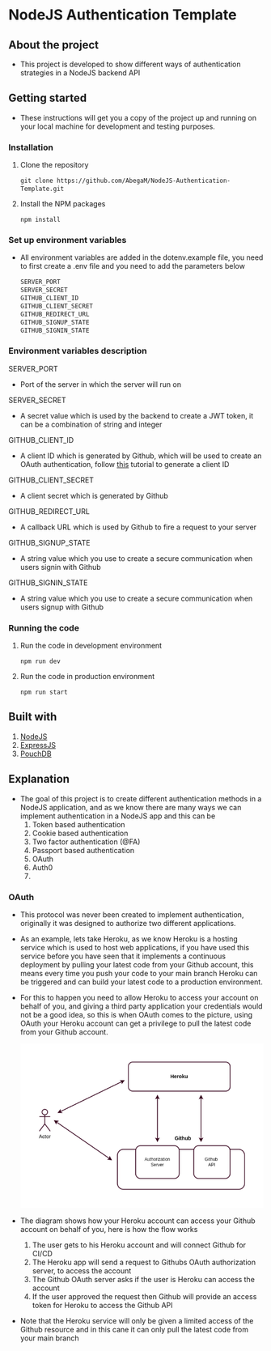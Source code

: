 # NodeJS Authentication Template 

## About the project 

* This project is developed to show different ways of authentication strategies in a NodeJS backend API

## Getting started 

* These instructions will get you a copy of the project up and running on your local machine for development and testing purposes.

### Installation 

1. Clone the repository 

   ```
   git clone https://github.com/AbegaM/NodeJS-Authentication-Template.git
   ```

2. Install the NPM packages 

   ```
   npm install
   ```

### Set up environment variables 

* All environment variables are added in the dotenv.example file, you need to first create a .env file and you need to add the parameters below 

  ```
  SERVER_PORT
  SERVER_SECRET
  GITHUB_CLIENT_ID
  GITHUB_CLIENT_SECRET
  GITHUB_REDIRECT_URL
  GITHUB_SIGNUP_STATE
  GITHUB_SIGNIN_STATE
  
  ```

### Environment variables description

SERVER_PORT 

* Port of the server in which the server will run on 

SERVER_SECRET 

* A secret value which is used by the backend to create a JWT token, it can be a combination of string and integer 

GITHUB_CLIENT_ID 

* A client ID which is generated by Github, which will be used to create an OAuth authentication, follow [this](https://docs.github.com/en/developers/apps/building-oauth-apps/creating-an-oauth-app) tutorial to generate a client ID

GITHUB_CLIENT_SECRET 

* A client secret which is generated by Github 

GITHUB_REDIRECT_URL 

* A callback URL which is used by Github to fire a request to your server 

GITHUB_SIGNUP_STATE 

* A string value which you use to create a secure communication when users signin with Github

GITHUB_SIGNIN_STATE 

* A string value which you use to create a secure communication when users signup with Github

### Running the code 

1. Run the code in development environment 

   ```
   npm run dev
   ```

2. Run the code in production environment 

   ```
   npm run start
   ```

## Built with 

1. [NodeJS](https://nodejs.org/en/) 
2. [ExpressJS](https://expressjs.com/)
3. [PouchDB](https://pouchdb.com/)

## Explanation 

* The goal of this project is to create different authentication methods in a NodeJS application, and as we know there are many ways we can implement authentication in a NodeJS app and this can be 
  1. Token based authentication 
  2. Cookie based authentication 
  3. Two factor authentication (@FA)
  4. Passport based authentication
  5. OAuth 
  6. Auth0 
  7. 

### OAuth 

* This protocol was never been created to implement authentication, originally it was designed to authorize two different applications. 

* As an example, lets take Heroku, as we know Heroku is a hosting service which is used to host web applications, if you have used this service before you have seen that it implements a continuous deployment by pulling your latest code from your Github account, this means every time you push your code to your main branch Heroku can be triggered and can build your latest code to a production environment. 

* For this to happen you need to allow Heroku to access your account on behalf of you, and giving a third party application your credentials would not be a good idea, so this is when OAuth comes to the picture, using OAuth your Heroku account can get a privilege to pull the latest code from your Github account. 

  ![oauth-heroku](./images/oauth_heroku.png)

* The diagram shows how your Heroku account can access your Github account on behalf of you, here is how the flow works 

  1. The user gets to his Heroku account and will connect Github for CI/CD 
  2. The Heroku app will send a request to Githubs OAuth authorization server, to access the account 
  3. The Github OAuth server asks if the user is Heroku can access the account 
  4. If the user approved the request then Github will provide an access token for Heroku to access the Github API

* Note that the Heroku service will only be given a limited access of the Github resource and in this cane it can only pull the latest code from your main branch
